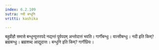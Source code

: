 ```yaml
---
index: 6.2.109
sutra: नदी बन्धुनि
vritti: kashika

---
```

बहुव्रीहौ समासे बन्धुन्युत्तरपदे नद्यन्तं पूर्वपदम् अन्तोदात्तं भवति। गार्गीबन्धुः। वात्सीबन्धुः। नदी इति किम्? ब्रह्मबन्धुः। ब्रह्मशब्द आद्युदात्तः। बन्धुनि इति किम्? गार्गीप्रियः।